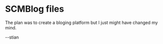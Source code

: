 SCMBlog files
=============

The plan was to create a bloging platform but I just might 
have changed my mind.

--stian
